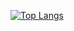 
[![Top Langs](https://github-readme-stats.vercel.app/api/top-langs/?username=quernest&layout=compact&theme=dark)](https://github.com/anuraghazra/github-readme-stats)
